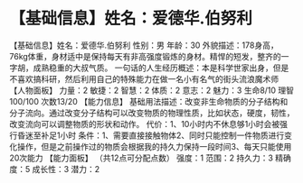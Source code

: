# 【基础信息】姓名：爱德华.伯努利
【基础信息】姓名：爱德华.伯努利
性别：男
年龄：30
外貌描述：178身高，76kg体重，身材适中是保持每天有非高强度锻炼的身材。精悍的短发，整齐的一字胡，成熟稳重的大叔气质。
一句话的人生经历概述：本是科学世家出身，但是不喜欢搞科研，然后利用自己的特殊能力在做一名小有名气的街头流浪魔术师
【人物面板】
力量：2
敏捷：2
智慧：2
体质：2
意志：2
魅力：3
生命8/10
理智100/100
次数13/20
【能力信息】
基础用法描述：改变非生命物质的分子结构和分子流向。通过改变分子结构可以改变物质的物理性质，比如状态，硬度，韧性，改变流向可以调整物质的形状和动作。
代价：1、10小时内不休息够1小时会被强行昏迷至补足1小时
条件：1、需要直接接触物体2、同时只能控制一件物质进行变化操作，但是之前操作过的物质会根据我的持久力保持一段时间3、每天只能使用20次能力
【能力面板】
（共12点可分配点数）
强度：1
范围：2
持久力：3
精确度：5
成长性：3
潜力：2